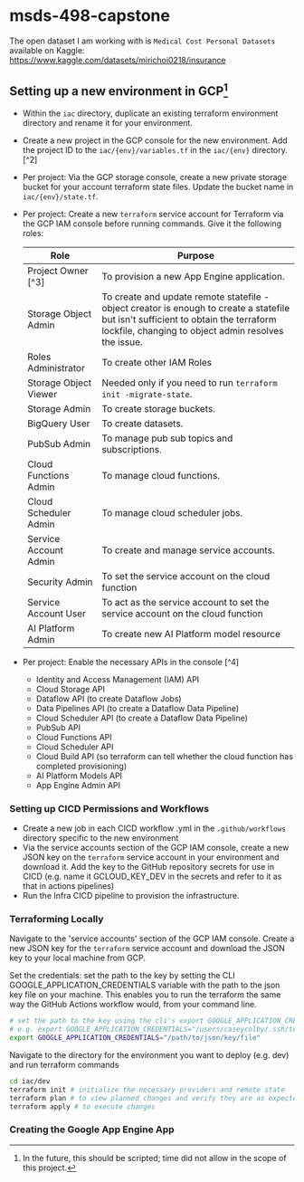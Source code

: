 # msds-498-capstone

The open dataset I am working with is `Medical Cost Personal Datasets` available on Kaggle: https://www.kaggle.com/datasets/mirichoi0218/insurance  

## Setting up a new environment in GCP[^1]
- Within the `iac` directory, duplicate an existing terraform environment directory and rename it for your environment. 
- Create a new project in the GCP console for the new environment. Add the project ID to the `iac/{env}/variables.tf` in the `iac/{env}` directory. [^2]
- Per project: Via the GCP storage console, create a new private storage bucket for your account terraform state files. Update the bucket name in `iac/{env}/state.tf`. 
- Per project: Create a new `terraform` service account for Terraform via the GCP IAM console before running commands. Give it the following roles:

  | Role | Purpose | 
  | --- | --- | 
  | Project Owner [^3] | To provision a new App Engine application. |
  | Storage Object Admin | To create and update remote statefile - object creator is enough to create a statefile but isn't sufficient to obtain the terraform lockfile, changing to object admin resolves the issue. |
  | Roles Administrator | To create other IAM Roles | 
  | Storage Object Viewer | Needed only if you need to run `terraform init -migrate-state`. |
  | Storage Admin | To create storage buckets. |
  | BigQuery User | To create datasets. |
  | PubSub Admin | To manage pub sub topics and subscriptions. |
  | Cloud Functions Admin | To manage cloud functions. |
  | Cloud Scheduler Admin | To manage cloud scheduler jobs. |
  | Service Account Admin | To create and manage service accounts. |
  | Security Admin | To set the service account on the cloud function |
  | Service Account User | To act as the service account to set the service account on the cloud function |
  | AI Platform Admin | To create new AI Platform model resource | 
- Per project: Enable the necessary APIs in the console [^4]
  - Identity and Access Management (IAM) API
  - Cloud Storage API
  - Dataflow API (to create Dataflow Jobs)
  - Data Pipelines API (to create a Dataflow Data Pipeline)
  - Cloud Scheduler API (to create a Dataflow Data Pipeline)
  - PubSub API
  - Cloud Functions API
  - Cloud Scheduler API
  - Cloud Build API (so terraform can tell whether the cloud function has completed provisioning)
  - AI Platform Models API 
  - App Engine Admin API

### Setting up CICD Permissions and Workflows
- Create a new job in each CICD workflow .yml in the `.github/workflows` directory specific to the new environment 
- Via the service accounts section of the GCP IAM console, create a new JSON key on the `terraform` service account in your environment and download it. Add the key to the GitHub repository secrets for use in CICD (e.g. name it GCLOUD_KEY_DEV in the secrets and refer to it as that in actions pipelines)
- Run the Infra CICD pipeline to provision the infrastructure.


### Terraforming Locally

Navigate to the 'service accounts' section of the GCP IAM console. Create a new JSON key for the `terraform` service account and download the JSON key to your local machine from GCP.

Set the credentials: set the path to the key by setting the CLI GOOGLE_APPLICATION_CREDENTIALS variable with the path to the json key file on your machine. This enables you to run the terraform the same way the GitHub Actions workflow would, from your command line. 
```bash
# set the path to the key using the cli's export GOOGLE_APPLICATION_CREDENTIALS="/path/to/json/key/file" environment variable
# e.g. export GOOGLE_APPLICATION_CREDENTIALS="/users/caseycolby/.ssh/terraform-498@dev-346101-60917f23f0a2.json"
export GOOGLE_APPLICATION_CREDENTIALS="/path/to/json/key/file" 
```

Navigate to the directory for the environment you want to deploy (e.g. dev) and run terraform commands 
```bash
cd iac/dev
terraform init # initialize the necessary providers and remote state
terraform plan # to view planned changes and verify they are as expected, without applying them 
terraform apply # to execute changes 
```

[^1]: In the future, this should be scripted; time did not allow in the scope of this project.

### Creating the Google App Engine App 
